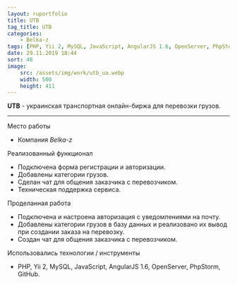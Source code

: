 ```yaml
---
layout: ruportfolio
title: UTB
tag_title: UTB
categories:
    - Belka-z
tags: [PHP, Yii 2, MySQL, JavaScript, AngularJS 1.6, OpenServer, PhpStorm, GitHub]
date: 29.11.2019 18:44
sort: 48
image: 
    src: /assets/img/work/utb_ua.webp 
    width: 500
    height: 411
---
```


**UTB** - украинская транспортная онлайн-биржа для перевозки грузов.

---

Место работы

* Компания _Belka-z_

Реализованный функционал

* Подключена форма регистрации и авторизации.
* Добавлены категории грузов.
* Сделан чат для общения заказчика с перевозчиком.
* Техническая поддержка сервиса.

Проделанная работа

* Подключена и настроена авторизация с уведомлениями на почту.
* Добавлены категории грузов в базу данных и реализовано их вывод при создании заказа на перевозку.
* Создан чат для общения заказчика с перевозчиком.

Использовались технологии / инструменты

* PHP, Yii 2, MySQL, JavaScript, AngularJS 1.6, OpenServer, PhpStorm, GitHub.
